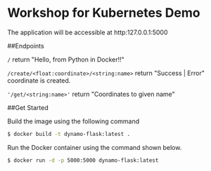 # Workshop for Kubernetes Demo


The application will be accessible at http:127.0.0.1:5000
 

##Endpoints

```/```
    return "Hello, from Python in Docker!!"


```/create/<float:coordinate>/<string:name>```
	return "Success | Error" coordinate is created.


``'/get/<string:name>'``
	return "Coordinates to given name"



##Get Started

Build the image using the following command

```bash
$ docker build -t dynamo-flask:latest .
```

Run the Docker container using the command shown below.

```bash
$ docker run -d -p 5000:5000 dynamo-flask:latest
```

